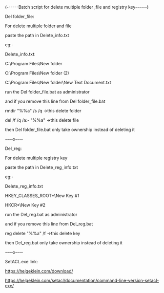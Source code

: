 (------Batch script for delete multiple folder ,file and registry key------)


Del folder_file:


For delete multiple folder and file

paste the path in Delete_info.txt


eg:-

Delete_info.txt:


C:\Program Files\New folder

C:\Program Files\New folder (2)

C:\Program Files\New folder\New Text Document.txt


run the Del folder_file.bat as administrator


and if you remove this line from Del folder_file.bat

 rmdir "%%a" /s /q     ->this delete folder
 
 del /f /q /a:- "%%a"  ->this delete file
 
then Del folder_file.bat only take ownership instead of deleting it


----x----

Del_reg:


For delete multiple registry key

paste the path in Delete_reg_info.txt


eg:-

Delete_reg_info.txt

HKEY_CLASSES_ROOT\*\New Key #1

HKCR\*\New Key #2


run the Del_reg.bat as administrator


and if you remove this line from Del_reg.bat

 reg delete "%%a" /f  ->this delete key
 
then Del_reg.bat only take ownership instead of deleting it


----x----

SetACL.exe link:

https://helgeklein.com/download/

https://helgeklein.com/setacl/documentation/command-line-version-setacl-exe/
